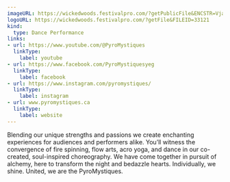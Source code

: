 ```yaml
---
imageURL: https://wickedwoods.festivalpro.com/?getPublicFile&ENCSTR=VjaClOjnbAUnKdxbTzGv
logoURL: https://wickedwoods.festivalpro.com/?getFile&FILEID=33121
kind:
  type: Dance Performance
links:
- url: https://www.youtube.com/@PyroMystiques
  linkType:
    label: youtube
- url: https://www.facebook.com/PyroMystiquesyeg
  linkType:
    label: facebook
- url: https://www.instagram.com/pyromystiques/
  linkType:
    label: instagram
- url: www.pyromystiques.ca
  linkType:
    label: website
---
```



Blending our unique strengths and passions we create enchanting experiences for audiences and performers alike. You’ll witness the convergence of fire spinning, flow arts, acro yoga, and dance in our co-created, soul-inspired choreography. We have come together in pursuit of alchemy, here to transform the night and bedazzle hearts. Individually, we shine. United, we are the PyroMystiques.
